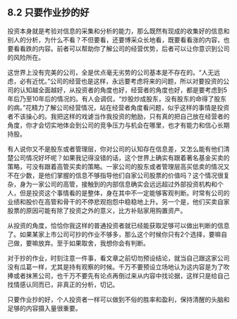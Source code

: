 ## 8.2 只要作业抄的好
投资本身就是考验对信息的采集和分析的能力，那么既然有现成的收集好的信息和别人的分析，为什么不看？不但要看，还要博采众长地看，既要看看涨的内容，也要看看跌的内容。前者可以帮助你了解公司的经营优势，后者可以让你意识到公司的风险所在。

这世界上没有完美的公司，全是优点毫无劣势的公司基本是不存在的。“人无远虑，必有近忧。”公司的经营也是这样，永远要考虑将来的问题，所以对要投资的公司的认知越全面越好，从投资者的角度也好，经营者的角度也好，都是要考虑到5年后乃至10年后的情况的。有人会调侃，“炒股炒成股东，没有股东的命得了股东的病。”花精力了解公司经营情况，站在经营者角度看问题，似乎这样的事情是投资者不该操心的。我把这样的戏谑当作我投资的勉励，只有真的把自己放在经营者的角度，你才会切实地体会到公司的竞争压力与机会在哪里，也才有能力和信心长期持股。

有人说你又不是股东或者管理层，你对公司的认知存在信息差，又怎么能有他们清楚公司情况好坏呢？如果我记得没错的话，这个世界上确实有跟着著名基金买卖的策略，可没有跟着高管买卖的策略。一家公司的股东或者管理层高买低卖的情况又不在少数，是他们掌握的信息不够指导他们自家公司股票的价值吗？这个情况很复杂，身为一家公司的高管，接触到的内部信息确实会远远超过外部投资机构和个人，但是投资这个事情看的是整体，身在其中不一定能够客观判断。时常有公司的业绩和股价在高管和骨干的不停悲观抱怨中稳稳地上升。另一个是，他们买卖自家股票的原因可能有除了投资之外的意义，比方补贴家用购置资产。

从投资的角度，恰恰你我这样的普通投资者就已经能获取足够可以做出判断的信息了。如果某家上市公司可抄的作业不够多，那么这个时候你只有2个选择，要嘛自己做，要嘛放弃。至于如果取舍，我想你会有判断。

对于抄的作业，时刻注意一件事，看文章之前切勿预设结论，就当自己跟这家公司没有瓜葛一样，尤其是持有观察的时候。千万不要预设立场地认为这内容是为了吹捧或者抹黑公司，也千万不要先有论点再倒过来从内容中找论据，这样只是给自己找情感认同而已，非真正的分析，切记。

只要作业抄的好，个人投资者一样可以做到不俗的胜率和盈利，保持清醒的头脑和足够的内容摄入量很重要。
